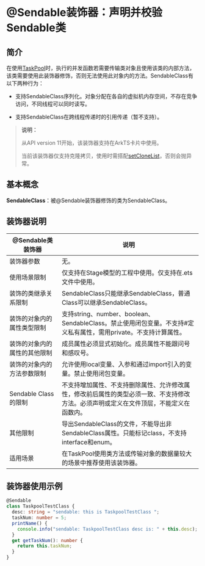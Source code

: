 # \@Sendable装饰器：声明并校验Sendable类

## 简介
在使用[TaskPool](../reference/apis-arkts/js-apis-taskpool.md)时，执行的并发函数若需要传输类对象且使用该类的内部方法，该类需要使用此装饰器修饰，否则无法使用此对象内的方法。SendableClass有以下两种行为：

- 支持SendableClass序列化。对象分配在各自的虚拟机内存空间，不存在竞争访问，不同线程可以同时读写。

- 支持SendableClass在跨线程传递时的引用传递（暂不支持）。


> **说明：**
>
> 从API version 11开始，该装饰器支持在ArkTS卡片中使用。
>
> 当前该装饰器仅支持克隆拷贝，使用时需搭配[setCloneList](../reference/apis-arkts/js-apis-taskpool.md#setclonelist11)，否则会抛异常。

## 基本概念

 **SendableClass**：被@Sendable装饰器修饰的类为SendableClass。


## 装饰器说明
| \@Sendable类装饰器         | 说明                                                                   |
| ------------------------- | ---------------------------------------------------------------------- |
| 装饰器参数                 | 无。                                                                   |
| 使用场景限制               | 仅支持在Stage模型的工程中使用。仅支持在.ets文件中使用。                    |
| 装饰的类继承关系限制        | SendableClass只能继承SendableClass，普通Class可以继承SendableClass。  |
| 装饰的对象内的属性类型限制  | 支持string、number、boolean、SendableClass。禁止使用闭包变量。不支持#定义私有属性，需用private。不支持计算属性。           |
| 装饰的对象内的属性的其他限制 | 成员属性必须显式初始化。成员属性不能跟问号和感叹号。|
| 装饰的对象内的方法参数限制  | 允许使用local变量、入参和通过import引入的变量。禁止使用闭包变量。           |
| Sendable Class的限制      | 不支持增加属性、不支持删除属性、允许修改属性，修改前后属性的类型必须一致、不支持修改方法。必须声明或定义在文件顶层，不能定义在函数内。   |
| 其他限制                  | 导出SendableClass的文件，不能导出非SendableClass属性。只能标记class，不支持interface和enum。   |
| 适用场景                  | 在TaskPool使用类方法或传输对象的数据量较大的场景中推荐使用该装饰器。         |


## 装饰器使用示例

```ts
@Sendable
class TaskpoolTestClass {
  desc: string = "sendable: this is TaskpoolTestClass ";
  taskNum: number = 5;
  printName() {
    console.info("sendable: TaskpoolTestClass desc is: " + this.desc);
  }
  get getTaskNum(): number {
    return this.taskNum;
  }
}
```


